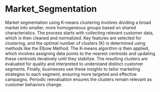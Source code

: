# Market_Segmentation
Market segmentation using K-means clustering involves dividing a broad market into smaller, more homogeneous groups based on shared characteristics. The process starts with collecting relevant customer data, which is then cleaned and normalized. Key features are selected for clustering, and the optimal number of clusters (K) is determined using methods like the Elbow Method. The K-means algorithm is then applied, which involves assigning data points to the nearest centroids and updating these centroids iteratively until they stabilize. The resulting clusters are evaluated for quality and interpreted to understand distinct customer segments. Finally, businesses use these insights to tailor marketing strategies to each segment, ensuring more targeted and effective campaigns. Periodic reevaluation ensures the clusters remain relevant as customer behaviors change.
